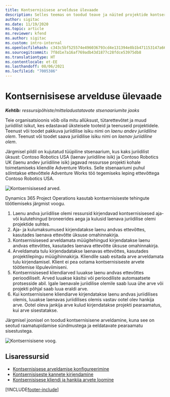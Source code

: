 ```yaml
---
title: Kontsernisisese arvelduse ülevaade
description: Selles teemas on toodud teave ja näited projektide kontsernisisese arveldamise kohta.
author: sigitac
ms.date: 11/19/2020
ms.topic: article
ms.reviewer: kfend
ms.author: sigitac
ms.custom: intro-internal
ms.openlocfilehash: c343c5bf525574e496036793cd4e131394e8b1b471153147a66cfebe1acf3fce
ms.sourcegitcommit: 7f8d1e7a16af769adb43d1877c28fdce53975db8
ms.translationtype: HT
ms.contentlocale: et-EE
ms.lasthandoff: 08/06/2021
ms.locfileid: "7005386"
---
```

# <a name="intercompany-invoicing-overview"></a>Kontsernisisese arvelduse ülevaade

_**Kehtib:** ressursipõhiste/mitteladustatavate stsenaariumite jaoks_

Teie organisatsioonis võib olla mitu allüksust, tütarettevõtet ja muud juriidilist isikut, kes edastavad üksteisele tooteid ja teenuseid projektidele. Teenust või toodet pakkuva juriidilise isiku nimi on *laenu andev juriidiline olem*. Teenust või toodet saava juriidilise isiku nimi on *laenav juriidiline olem*.

Järgmisel pildil on kujutatud tüüpiline stsenaarium, kus kaks juriidilist üksust: Contoso Robotics USA (laenav juriidiline isik) ja Contoso Robotics UK (laenu andev juriidiline isik) jagavad ressursse projekti kohale toimetamiseks kliendile Adventure Works. Selle stsenaariumi puhul sõlmtakse ettevõttele Adventure Works töö tegemiseks leping ettevõttega Contoso Robotics USA.

![Kontsernisisesed arved.](./media/IntercompanyScenario.png) 

Dynamics 365 Project Operations kasutab kontsernisiseste tehingute töötlemiseks järgmist voogu.

1. Laenu andva juriidilise olemi ressursid kirjendavad kontsernisisesed aja- või kulutehingud broneerides aega ja kulusid laenava juriidilise olemi projektide suhtes.
2. Aja- ja kulumaksumused kirjendatakse laenu andvas ettevõttes, kasutades laenava ettevõtte üksuse omahinnakirja.
3. Kontsernisisesed arveldamata müügitehingud kirjendatakse laenu andvas ettevõttes, kasutades laenava ettevõtte üksuse omahinnakirja.
4. Arveldamata tulu kirjendadatakse laenavas ettevõttes, kasutades projektilepingu müügihinnakirja. Kliendile saab esitada arve arveldamata tulu kirjendamisel. Klient ei pea ootama kontsernisiseste arvete töötlemise lõpuleviimiseni.
5. Kontsernisisesed kliendiarved luuakse laenu andvas ettevõttes perioodiliselt. Arved luuakse käsitsi või perioodiliste automaatsete protsesside abil. Igale laenavale juriidilise olemile saab luua ühe arve või projekti põhjal saab luua eraldi arve.
6. Kui kontsernisisene kliendiarve kirjendatakse laenu andvas juriidilises olemis, luuakse laenavas juriidilises olemis vastav ootel olev hankija arve. Ootel oleva jankija arve kulud kirjendatakse projekti pearaamatus, kui arve sisestatakse.

Järgmisel joonisel on toodud kontsernisisene arveldamine, kuna see on seotud raamatupidamise sündmustega ja eeldatavate pearaamatu sisestustega.

![Kontsernisisene voog.](./media/IntercompanyFlow.png)

## <a name="additional-resources"></a>Lisaressursid

- [Kontsernisisese arveldamise konfigureerimine](configure-intercompany-invoicing.md)
- [Kontsernisiseste kannete kirjendamine](create-intercompany-transactions.md)
- [Kontsernisisese kliendi ja hankija arvete loomine](create-intercompany-customer-vendor-invoices.md)


[!INCLUDE[footer-include](../includes/footer-banner.md)]